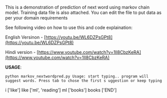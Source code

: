 This is a demonstration of prediction of next word using markov chain model.
Training data file is also attached. You can edit the file to put data as per your domain requirements

See following video on how to use this and code explaination:

English Versinon - [https://youtu.be/WL6DZPsGPt8](https://youtu.be/WL6DZPsGPt8)

Hindi version - [https://www.youtube.com/watch?v=1ll8CbzKeRA](https://www.youtube.com/watch?v=1ll8CbzKeRA)

**USAGE**:

`python markov_nextwordpred.py
Usage: start typing.. program will suggest words. Press tab to chose the first s
uggestion or keep typing`

i ['like']  like   ['ml', 'reading']  ml   ['books']  books   ['END']
